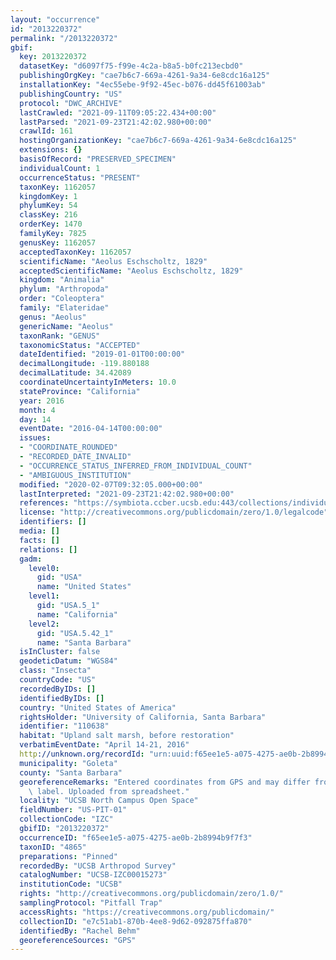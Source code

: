 ```yaml
---
layout: "occurrence"
id: "2013220372"
permalink: "/2013220372"
gbif:
  key: 2013220372
  datasetKey: "d6097f75-f99e-4c2a-b8a5-b0fc213ecbd0"
  publishingOrgKey: "cae7b6c7-669a-4261-9a34-6e8cdc16a125"
  installationKey: "4ec55ebe-9f92-45ec-b076-dd45f61003ab"
  publishingCountry: "US"
  protocol: "DWC_ARCHIVE"
  lastCrawled: "2021-09-11T09:05:22.434+00:00"
  lastParsed: "2021-09-23T21:42:02.980+00:00"
  crawlId: 161
  hostingOrganizationKey: "cae7b6c7-669a-4261-9a34-6e8cdc16a125"
  extensions: {}
  basisOfRecord: "PRESERVED_SPECIMEN"
  individualCount: 1
  occurrenceStatus: "PRESENT"
  taxonKey: 1162057
  kingdomKey: 1
  phylumKey: 54
  classKey: 216
  orderKey: 1470
  familyKey: 7825
  genusKey: 1162057
  acceptedTaxonKey: 1162057
  scientificName: "Aeolus Eschscholtz, 1829"
  acceptedScientificName: "Aeolus Eschscholtz, 1829"
  kingdom: "Animalia"
  phylum: "Arthropoda"
  order: "Coleoptera"
  family: "Elateridae"
  genus: "Aeolus"
  genericName: "Aeolus"
  taxonRank: "GENUS"
  taxonomicStatus: "ACCEPTED"
  dateIdentified: "2019-01-01T00:00:00"
  decimalLongitude: -119.880188
  decimalLatitude: 34.42089
  coordinateUncertaintyInMeters: 10.0
  stateProvince: "California"
  year: 2016
  month: 4
  day: 14
  eventDate: "2016-04-14T00:00:00"
  issues:
  - "COORDINATE_ROUNDED"
  - "RECORDED_DATE_INVALID"
  - "OCCURRENCE_STATUS_INFERRED_FROM_INDIVIDUAL_COUNT"
  - "AMBIGUOUS_INSTITUTION"
  modified: "2020-02-07T09:32:05.000+00:00"
  lastInterpreted: "2021-09-23T21:42:02.980+00:00"
  references: "https://symbiota.ccber.ucsb.edu:443/collections/individual/index.php?occid=110638"
  license: "http://creativecommons.org/publicdomain/zero/1.0/legalcode"
  identifiers: []
  media: []
  facts: []
  relations: []
  gadm:
    level0:
      gid: "USA"
      name: "United States"
    level1:
      gid: "USA.5_1"
      name: "California"
    level2:
      gid: "USA.5.42_1"
      name: "Santa Barbara"
  isInCluster: false
  geodeticDatum: "WGS84"
  class: "Insecta"
  countryCode: "US"
  recordedByIDs: []
  identifiedByIDs: []
  country: "United States of America"
  rightsHolder: "University of California, Santa Barbara"
  identifier: "110638"
  habitat: "Upland salt marsh, before restoration"
  verbatimEventDate: "April 14-21, 2016"
  http://unknown.org/recordId: "urn:uuid:f65ee1e5-a075-4275-ae0b-2b8994b9f7f3"
  municipality: "Goleta"
  county: "Santa Barbara"
  georeferenceRemarks: "Entered coordinates from GPS and may differ from what is on\
    \ label. Uploaded from spreadsheet."
  locality: "UCSB North Campus Open Space"
  fieldNumber: "US-PIT-01"
  collectionCode: "IZC"
  gbifID: "2013220372"
  occurrenceID: "f65ee1e5-a075-4275-ae0b-2b8994b9f7f3"
  taxonID: "4865"
  preparations: "Pinned"
  recordedBy: "UCSB Arthropod Survey"
  catalogNumber: "UCSB-IZC00015273"
  institutionCode: "UCSB"
  rights: "http://creativecommons.org/publicdomain/zero/1.0/"
  samplingProtocol: "Pitfall Trap"
  accessRights: "https://creativecommons.org/publicdomain/"
  collectionID: "e7c51ab1-870b-4ee8-9d62-092875ffa870"
  identifiedBy: "Rachel Behm"
  georeferenceSources: "GPS"
---
```

